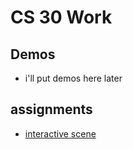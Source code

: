 # CS 30 Work

## Demos
- i'll put demos here later

## assignments
- [interactive scene](interactive-scene)